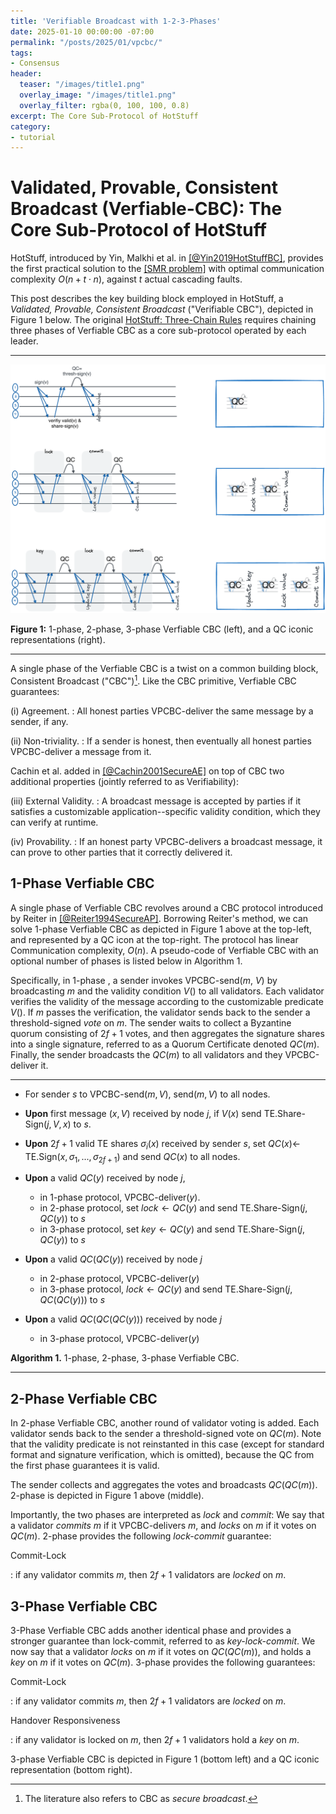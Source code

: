 ```yaml
---
title: 'Verifiable Broadcast with 1-2-3-Phases'
date: 2025-01-10 00:00:00 -07:00
permalink: "/posts/2025/01/vpcbc/"
tags:
- Consensus
header:
  teaser: "/images/title1.png"
  overlay_image: "/images/title1.png"
  overlay_filter: rgba(0, 100, 100, 0.8)
excerpt: The Core Sub-Protocol of HotStuff 
category:
- tutorial
---
```


# Validated, Provable, Consistent Broadcast (Verfiable-CBC): The Core Sub-Protocol of HotStuff 

HotStuff, introduced by Yin, Malkhi et al. in [[@Yin2019HotStuffBC]](https://api.semanticscholar.org/CorpusID:197644531),
provides the first practical solution to the
[[SMR problem]](https://malkhi.com/posts/2025/01/models/)
with optimal communication complexity $O(n + t \cdot n)$, against $t$ actual cascading faults. 

This post describes the key building block employed in HotStuff, a *Validated, Provable, Consistent Broadcast* ("Verifiable CBC"), depicted in Figure 1 below. 
The original [HotStuff: Three-Chain Rules](https://malkhi.com/posts/2019/08/hotstuff-three-chain-rules/) requires chaining three phases of Verfiable CBC as a core sub-protocol operated by each leader. 

---

![image](/images/HS/vpcbc.png)

**Figure 1:** 1-phase, 2-phase, 3-phase Verfiable CBC (left), and a QC iconic representations (right).

---

A single phase of the Verfiable CBC is a twist on a common building block, Consistent
Broadcast ("CBC")[^1]. Like the CBC primitive, Verfiable CBC guarantees:

(i) Agreement. 
: All honest parties VPCBC-deliver the same message by a sender, if any.

(ii) Non-triviality.
: If a sender is honest, then eventually all honest
parties VPCBC-deliver a message from it.

Cachin et al. added in [[@Cachin2001SecureAE]](https://api.semanticscholar.org/CorpusID:18716687) on top of CBC two additional properties (jointly referred to as Verifiability):

(iii) External Validity. 
: A broadcast message is accepted by parties if it
    satisfies a customizable application--specific validity condition,
    which they can verify at runtime.

(iv) Provability. 
: If an honest party VPCBC-delivers a broadcast message, it can
    prove to other parties that it correctly delivered it.

## 1-Phase Verfiable CBC

A single phase of Verfiable CBC revolves around a CBC protocol introduced by Reiter
in [[@Reiter1994SecureAP]](https://api.semanticscholar.org/CorpusID:1990309). Borrowing Reiter's method, we can solve 1-phase Verfiable CBC as depicted in Figure 1 above at
the top-left, and represented by a QC icon at the top-right.
The protocol has linear Communication complexity, 
$O(n)$.
A pseudo-code of Verfiable CBC with an optional number of phases is listed below in Algorithm 1.

Specifically, in 1-phase , a sender invokes VPCBC-send($m$, $V$) by broadcasting $m$ and
the validity condition $V()$ to all validators. Each validator verifies
the validity of the message according to the customizable predicate
$V()$. If $m$ passes the verification, the validator sends back to the
sender a threshold-signed *vote* on $m$. The sender waits to collect a
Byzantine quorum consisting of $2f+1$ votes, and then aggregates the
signature shares into a single signature, referred to as a Quorum
Certificate denoted $QC(m)$. Finally, the sender broadcasts the $QC(m)$
to all validators and they VPCBC-deliver it.

---

- For sender $s$ to VPCBC-send($m, V$), send($m, V$) to all nodes.

- **Upon** first message $(x, V)$ received by node $j$,
 	if  $V(x)$ send TE.Share-Sign($j, V, x$) to $s$.

- **Upon** $2f+1$ valid TE shares $\sigma_i(x)$ received by sender $s$, 
 	set $QC(x) \gets$ TE.Sign($x, \sigma_1, ..., \sigma_{2f+1}$) and
 	send $QC(x)$ to all nodes.

- **Upon** a valid $QC(y)$ received by node $j$,
  - in 1-phase protocol, VPCBC-deliver($y$).
  - in 2-phase protocol, set $lock \gets QC(y)$ and send TE.Share-Sign($j, QC(y)$) to $s$
  - in 3-phase protocol, set $key \gets QC(y)$ and send TE.Share-Sign($j, QC(y)$) to $s$

- **Upon** a valid $QC(QC(y))$ received by node $j$

  - in 2-phase protocol, VPCBC-deliver($y$) 
  - in 3-phase protocol, $lock \gets QC(y)$ and send TE.Share-Sign($j, QC(QC(y))$) to $s$

- **Upon** a valid $QC(QC(QC(y)))$ received by node $j$

  - in 3-phase protocol, VPCBC-deliver($y$)

**Algorithm 1.** 1-phase, 2-phase, 3-phase Verfiable CBC. 

---

## 2-Phase  Verfiable CBC

In 2-phase Verfiable CBC, another round of validator voting is added. Each validator
sends back to the sender a threshold-signed vote on $QC(m)$. Note that
the validity predicate is not reinstanted in this case (except for standard
format and signature verification, which is omitted), because the QC
from the first phase guarantees it is valid.

The sender collects and aggregates the votes and broadcasts $QC(QC(m))$.
2-phase is depicted in Figure 1 above (middle).

Importantly, the two phases are interpreted as *lock* and *commit*: We
say that a validator *commits* $m$ if it VPCBC-delivers $m$, and *locks* on
$m$ if it votes on $QC(m)$. 2-phase provides the following *lock-commit*
guarantee:

Commit-Lock

:   if any validator commits $m$, then $2f+1$ validators are *locked* on
    $m$.

## 3-Phase  Verfiable CBC

3-Phase Verfiable CBC adds another identical phase and provides a stronger guarantee than
lock-commit, referred to as *key-lock-commit*. We now say that a validator
*locks* on $m$ if it votes on $QC(QC(m))$, and holds a *key* on $m$ if
it votes on $QC(m)$. 3-phase provides the following guarantees:

Commit-Lock

:   if any validator commits $m$, then $2f+1$ validators are *locked* on
    $m$.

Handover Responsiveness

:   if any validator is locked on $m$, then $2f+1$ validators hold a
    *key* on $m$.

3-phase Verfiable CBC is depicted in Figure 1 (bottom left) and a QC iconic representation
(bottom right).

[^1]: The literature also refers to CBC as *secure broadcast*.

